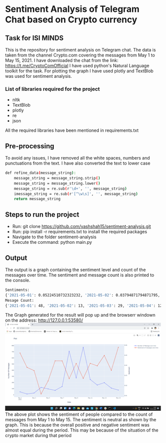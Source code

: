 # Sentiment Analysis of Telegram Chat based on Crypto currency 
## Task for ISI MINDS 



This is the repository for sentiment analysis on Telegram chat. The data is taken from the channel Crypto.com covering the messages from May 1 to May 15, 2021.
I have downloaded the chat from the link: https://t.me/CryptoComOfficial
I have used python's Natural Language toolkit for the task. For plotting the graph I have used plotly and TextBlob was used for sentiment analysis.

### List of libraries required for the project

- nltk
- TextBlob 
- plotly
- re
- json


All the required libraries have been mentioned in requirements.txt

## Pre-processing
To avoid any issues, I have removed all the white spaces, numbers and punctuations from the text. I have also converted the text to lower case
```sh
def refine_data(message_string):
    message_string = message_string.strip()
    message_string = message_string.lower()
    message_string = re.sub(r'\d+', '', message_string)
    imessage_string = re.sub(r'[^\w\s]', '', message_string)
    return message_string
```

## Steps to run the project
- Run: git clone https://github.com/yashshah15/sentiment-analysis.git
- Run: pip install -r requirements.txt to install the required packages
- Navigate to the folder sentiment-analysis
- Execute the command: python main.py

## Output
The output is a graph containing the sentiment level and count of the messages over time. The sentiment and message count is also printed to the console.
```sh
Sentiments:
{'2021-05-01': 0.05224510732323232, '2021-05-02': 0.03794871794871795, '2021-05-03': 0.03477011494252873, '2021-05-04': 0.011529401154401153, '2021-05-05': 0.024464172979797978, '2021-05-06': 0.04442239858906526, '2021-05-07': 0.04437412442881193, '2021-05-08': 0.026759159530048877, '2021-05-09': 0.04190592710209498, '2021-05-10': 0.02699087848196435, '2021-05-11': 0.04196743684695492, '2021-05-12': 0.039460712243731114, '2021-05-13': 0.04981399492763129, '2021-05-14': 0.03495374990071091, '2021-05-15': 0.05786441642772812}  
Mesage Count:
{'2021-05-01': 48, '2021-05-02': 13, '2021-05-03': 29, '2021-05-04': 120, '2021-05-05': 96, '2021-05-06': 72, '2021-05-07': 135, '2021-05-08': 709, '2021-05-09': 274, '2021-05-10': 773, '2021-05-11': 249, '2021-05-12': 159, '2021-05-13': 198, '2021-05-14': 109, '2021-05-15': 77}
```
The Graph generated for the result will pop up and the browserr windown on the address: http://127.0.0.1:53580/
![Output plot](output.png?raw=true "Sentiment and Message count comparison")
The above plot shows the sentiment of people compared to the count of messages from May 1 to May 15. The sentiment is neutral as shown by the graph. This is because the overall positive and negative sentiment was almost equal during the period. This may be because of the situation of the crypto market during that period